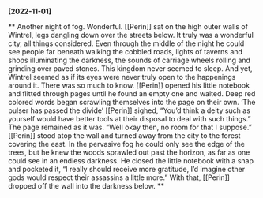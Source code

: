 **[2022-11-01]**

** 
Another night of fog. Wonderful. [[Perin]] sat on the high outer walls of Wintrel, legs dangling down over the streets below. It truly was a wonderful city, all things considered. Even through the middle of the night he could see people far beneath walking the cobbled roads, lights of taverns and shops illuminating the darkness, the sounds of carriage wheels rolling and grinding over paved stones. This kingdom never seemed to sleep. 
And yet, Wintrel seemed as if its eyes were never truly open to the happenings around it. 
There was so much to know.
[[Perin]] opened his little notebook and flitted through pages until he found an empty one and waited. Deep red colored words began scrawling themselves into the page on their own. 
‘The pulser has passed the divide’
[[Perin]] sighed, “You’d think a deity such as yourself would have better tools at their disposal to deal with such things.” 
The page remained as it was. 
“Well okay then, no room for that I suppose.” [[Perin]] stood atop the wall and turned away from the city to the forest covering the east. In the pervasive fog he could only see the edge of the trees, but he knew the woods sprawled out past the horizon, as far as one could see in an endless darkness. He closed the little notebook with a snap and pocketed it, “I really should receive more gratitude, I’d imagine other gods would respect their assassins a little more.” With that, [[Perin]] dropped off the wall into the darkness below.
**